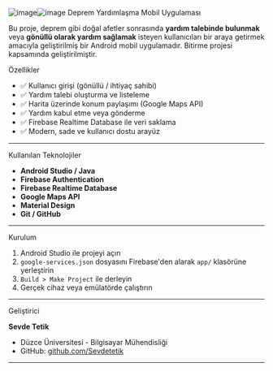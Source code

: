 ![image](https://github.com/user-attachments/assets/4694e945-58e0-428f-b51d-a0b702999262)![image](https://github.com/user-attachments/assets/7286c9b6-9abe-489d-b13c-7cae22d59c07) Deprem Yardımlaşma Mobil Uygulaması

Bu proje, deprem gibi doğal afetler sonrasında **yardım talebinde bulunmak** veya **gönüllü olarak yardım sağlamak** isteyen kullanıcıları bir araya getirmek amacıyla geliştirilmiş bir Android mobil uygulamadır. Bitirme projesi kapsamında geliştirilmiştir.

 Özellikler

- ✅ Kullanıcı girişi (gönüllü / ihtiyaç sahibi)
- ✅ Yardım talebi oluşturma ve listeleme
- ✅ Harita üzerinde konum paylaşımı (Google Maps API)
- ✅ Yardım kabul etme veya gönderme
- ✅ Firebase Realtime Database ile veri saklama
- ✅ Modern, sade ve kullanıcı dostu arayüz

---

 Kullanılan Teknolojiler

- **Android Studio / Java**
- **Firebase Authentication**
- **Firebase Realtime Database**
- **Google Maps API**
- **Material Design**
- **Git / GitHub**

---

 
 Kurulum

1. Android Studio ile projeyi açın  
2. `google-services.json` dosyasını Firebase'den alarak `app/` klasörüne yerleştirin  
3. `Build > Make Project` ile derleyin  
4. Gerçek cihaz veya emülatörde çalıştırın

---

 Geliştirici

**Sevde Tetik**  
- Düzce Üniversitesi - Bilgisayar Mühendisliği  
- GitHub: [github.com/Sevdetetik](https://github.com/Sevdetetik)

---

